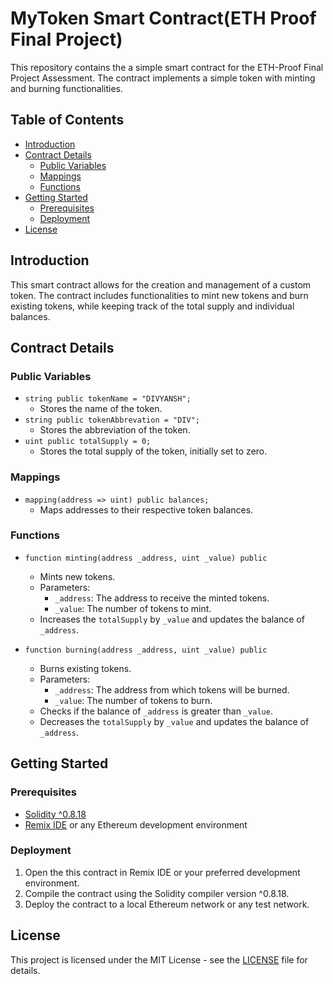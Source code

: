 # MyToken Smart Contract(ETH Proof Final Project)

This repository contains the a simple smart contract for the ETH-Proof Final Project Assessment. The contract implements a simple token with minting and burning functionalities.

## Table of Contents

- [Introduction](#introduction)
- [Contract Details](#contract-details)
  - [Public Variables](#public-variables)
  - [Mappings](#mappings)
  - [Functions](#functions)
- [Getting Started](#getting-started)
  - [Prerequisites](#prerequisites)
  - [Deployment](#deployment)
- [License](#license)

## Introduction

This smart contract allows for the creation and management of a custom token. The contract includes functionalities to mint new tokens and burn existing tokens, while keeping track of the total supply and individual balances.

## Contract Details

### Public Variables

- `string public tokenName = "DIVYANSH";`
  - Stores the name of the token.
- `string public tokenAbbrevation = "DIV";`
  - Stores the abbreviation of the token.
- `uint public totalSupply = 0;`
  - Stores the total supply of the token, initially set to zero.

### Mappings

- `mapping(address => uint) public balances;`
  - Maps addresses to their respective token balances.

### Functions

- `function minting(address _address, uint _value) public`
  - Mints new tokens.
  - Parameters:
    - `_address`: The address to receive the minted tokens.
    - `_value`: The number of tokens to mint.
  - Increases the `totalSupply` by `_value` and updates the balance of `_address`.

- `function burning(address _address, uint _value) public`
  - Burns existing tokens.
  - Parameters:
    - `_address`: The address from which tokens will be burned.
    - `_value`: The number of tokens to burn.
  - Checks if the balance of `_address` is greater than `_value`.
  - Decreases the `totalSupply` by `_value` and updates the balance of `_address`.

## Getting Started

### Prerequisites

- [Solidity ^0.8.18](https://soliditylang.org/)
- [Remix IDE](https://remix.ethereum.org/) or any Ethereum development environment

### Deployment

1. Open the this contract in Remix IDE or your preferred development environment.
2. Compile the contract using the Solidity compiler version ^0.8.18.
3. Deploy the contract to a local Ethereum network or any test network.

## License

This project is licensed under the MIT License - see the [LICENSE](LICENSE) file for details.